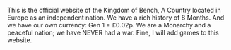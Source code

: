 This is the official website of the Kingdom of Bench, A Country located in Europe as an independent nation. We have a rich history of 8 Months. And we have our own currency: Gen 1 = £0.02p. We are a Monarchy and a peaceful nation; we have NEVER had a war. Fine, I will add games to this website.

